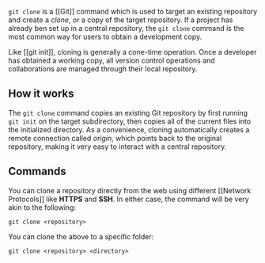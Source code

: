 `git clone` is a [[Git]] command which is used to target an existing repository and create a *clone*, or a copy of the target repository. If a project has already ben set up in a central repository, the `git clone` command is the most common way for users to obtain a development copy.

Like [[git init]], cloning is generally a cone-time operation. Once a developer has obtained a working copy, all version control operations and collaborations are managed through their local repository.
## How it works
The `git clone` command copies an existing Git repository by first running `git init` on the target subdirectory, then copies all of the current files into the initialized directory. As a convenience, cloning automatically creates a remote connection called *origin*, which points back to the original repository, making it very easy to interact with a central repository.
## Commands
You can clone a repository directly from the web using different [[Network Protocols]] like **HTTPS** and **SSH**. In either case, the command will be very akin to the following:
```shell
git clone <repository>
```

You can clone the above to a specific folder:
```shell
git clone <repository> <directory>
```
